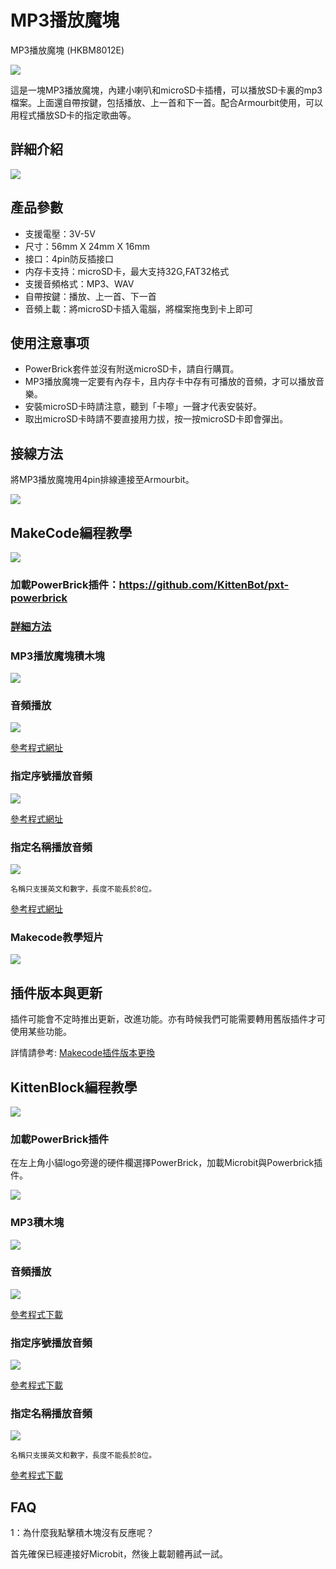 # MP3播放魔塊

MP3播放魔塊 (HKBM8012E)

![](./images/12_03.png)

這是一塊MP3播放魔塊，內建小喇叭和microSD卡插槽，可以播放SD卡裏的mp3檔案。上面還自帶按鍵，包括播放、上一首和下一首。配合Armourbit使用，可以用程式播放SD卡的指定歌曲等。


## 詳細介紹

![](./images/12_02.png)

## 產品參數

- 支援電壓：3V-5V
- 尺寸：56mm X 24mm X 16mm
- 接口：4pin防反插接口
- 内存卡支持：microSD卡，最大支持32G,FAT32格式
- 支援音頻格式：MP3、WAV
- 自帶按鍵：播放、上一首、下一首
- 音頻上載：將microSD卡插入電腦，將檔案拖曳到卡上即可

## 使用注意事项

- PowerBrick套件並沒有附送microSD卡，請自行購買。
- MP3播放魔塊一定要有內存卡，且内存卡中存有可播放的音頻，才可以播放音樂。
- 安裝microSD卡時請注意，聽到「卡嚓」一聲才代表安裝好。
- 取出microSD卡時請不要直接用力拔，按一按microSD卡即會彈出。

## 接線方法

將MP3播放魔塊用4pin排線連接至Armourbit。

![](./images/mp3_wire.png)

## MakeCode編程教學

![](./images/mcbanner.png)

### 加載PowerBrick插件：https://github.com/KittenBot/pxt-powerbrick

### [詳細方法](../../Makecode/powerBrickMC)

### MP3播放魔塊積木塊

![](./images/mp3blocks.png)

### 音頻播放

![](./images/mp3.png)

[參考程式網址](https://makecode.microbit.org/_1zuJ9JUkK3WT)

### 指定序號播放音頻

![](./images/mp3id.png)

[參考程式網址](https://makecode.microbit.org/_PqF5VqYgp6Yu)

### 指定名稱播放音頻

![](./images/mp3name.png)

    名稱只支援英文和數字，長度不能長於8位。

[參考程式網址](https://makecode.microbit.org/_2uChE8PtC8fT)

### Makecode教學短片

[![](./images/mp3tut.png)](https://www.youtube.com/watch?v=h2XQ463V5CE)

## 插件版本與更新

插件可能會不定時推出更新，改進功能。亦有時候我們可能需要轉用舊版插件才可使用某些功能。

詳情請參考: [Makecode插件版本更換](../../../Makecode/makecode_extensionUpdate)


## KittenBlock編程教學

![](./images/kbbanner.png)

### 加載PowerBrick插件

在左上角小貓logo旁邊的硬件欄選擇PowerBrick，加載Microbit與Powerbrick插件。

![](./kbimages/addextension.png)

### MP3積木塊

![](./kbimages/kbmp3blocks.png)

### 音頻播放

![](./kbimages/mp3play.png)

[參考程式下載](https://bit.ly/PowerbrickM10_01sb3)

### 指定序號播放音頻

![](./kbimages/mp3playbyid.png)

[參考程式下載](https://bit.ly/PowerbrickM10_02sb3)

### 指定名稱播放音頻

![](./kbimages/mp3playbyname.png)

    名稱只支援英文和數字，長度不能長於8位。

[參考程式下載](https://bit.ly/PowerbrickM10_03sb3)

## FAQ

1：為什麼我點擊積木塊沒有反應呢？

首先確保已經連接好Microbit，然後上載韌體再試一試。